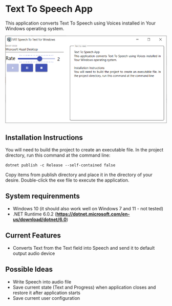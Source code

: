 # Text To Speech App
This application converts Text To Speech using Voices installed in Your Windows operating system.

![Screenshot](doc/main_scr.png)

## Installation Instructions
You will need to build the project to create an executable file.
In the project directory, run this command at the command line:

    dotnet publish -c Release --self-contained false

Copy items from publish directory and place it in the directory of your desire. Double-click the exe file to execute the application.

## System requirenments
  * Windows 10 (it should also work well on Windows 7 and 11 - not tested)
  * .NET Runtime 6.0.2 (**https://dotnet.microsoft.com/en-us/download/dotnet/6.0**)
  
## Current Features
 * Converts Text from the Text field into Speech and send it to default output audio device 

## Possible Ideas
 * Write Speech into audio file
 * Save current state (Text and Progress) when application closes and restore it after application starts
 * Save current user configuration
